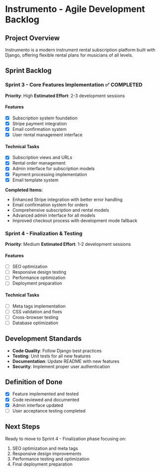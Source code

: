 # Instrumento - Agile Development Backlog

## Project Overview
Instrumento is a modern instrument rental subscription platform built with Django, offering flexible rental plans for musicians of all levels.

## Sprint Backlog

### Sprint 3 - Core Features Implementation ✅ COMPLETED
**Priority**: High
**Estimated Effort**: 2-3 development sessions

#### Features
- [x] Subscription system foundation
- [x] Stripe payment integration
- [x] Email confirmation system
- [x] User rental management interface

#### Technical Tasks
- [x] Subscription views and URLs
- [x] Rental order management
- [x] Admin interface for subscription models
- [x] Payment processing implementation
- [x] Email template system

**Completed Items:**
- Enhanced Stripe integration with better error handling
- Email confirmation system for orders
- Comprehensive subscription and rental models
- Advanced admin interface for all models
- Improved checkout process with development mode fallback

### Sprint 4 - Finalization & Testing
**Priority**: Medium
**Estimated Effort**: 1-2 development sessions

#### Features
- [ ] SEO optimization
- [ ] Responsive design testing
- [ ] Performance optimization
- [ ] Deployment preparation

#### Technical Tasks
- [ ] Meta tags implementation
- [ ] CSS validation and fixes
- [ ] Cross-browser testing
- [ ] Database optimization

## Development Standards
- **Code Quality**: Follow Django best practices
- **Testing**: Unit tests for all new features
- **Documentation**: Update README with new features
- **Security**: Implement proper user authentication

## Definition of Done
- [x] Feature implemented and tested
- [x] Code reviewed and documented
- [x] Admin interface updated
- [ ] User acceptance testing completed

## Next Steps
Ready to move to Sprint 4 - Finalization phase focusing on:
1. SEO optimization and meta tags
2. Responsive design improvements
3. Performance testing and optimization
4. Final deployment preparation
